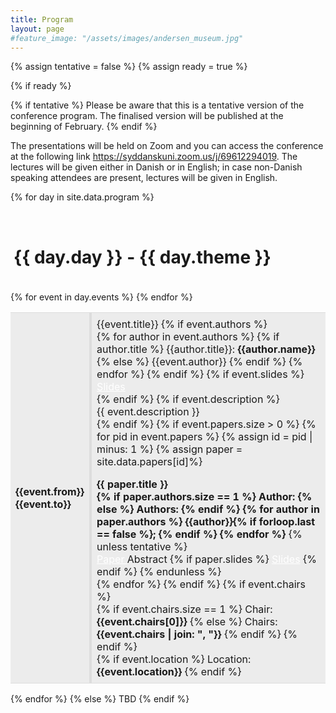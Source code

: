 ```yaml
---
title: Program
layout: page
#feature_image: "/assets/images/andersen_museum.jpg"
---
```


{% assign tentative = false %}
{% assign ready = true %}

{% if ready %}

{% if tentative %}
Please be aware that this is a tentative version of the conference program.
The finalised version will be published at the beginning of February.
{% endif %}

<style>
  td { padding: 8px; 
    border-top: 1px solid #ddd; 
    border-bottom: 1px solid #ddd;
  }
  .left-td {  border-right: 4px solid #ddd; }
  .right-td {  border-left: 4px solid #ddd; }
  .presentation { margin-top: 1em; }
  .btn:focus { outline: 0 !important; }
</style>


The presentations will be held on Zoom and you can access the conference at the following link <a href="https://syddanskuni.zoom.us/j/69612294019">https://syddanskuni.zoom.us/j/69612294019</a>.
The lectures will be given either in Danish or in English; in case non-Danish
speaking attendees are present, lectures will be given in English.

{% for day in site.data.program %}

<div style="margin-top:30px;background-color:{{ day.color }};border-radius: 5px 5px 0px 0px;padding-left: 5px;padding-bottom: 20px;padding-top: 1px;"><h1>{{ day.day }} - {{ day.theme }}</h1></div>
<table class="col-xs-12">
  <tbody>
      {% for event in day.events %}
      <tr {% if event.non-session %} style="background-color:#ececec"{% endif %}>
        <td class="left-td col-xs-1">
          <strong>{{event.from}}</strong><br>
          <strong class="text-muted">{{event.to}}</strong>
        </td>
        <td class="right-td">
          <span class="text-primary lead">{{event.title}}</span>
          {% if event.authors %}
          <br>
          {% for author in event.authors %}
            {% if author.title %} 
              {{author.title}}: <strong>{{author.name}}</strong>
            {% else %}
              {{event.author}}
            {% endif %}      
          {% endfor %}
          {% endif %}
          {% if event.slides %}
            <br>
            <a target="_blank" style="color:white" href="/slides/{{event.slides}}"><label class="btn btn-xs btn-success">
            <span class="glyphicon glyphicon-circle-arrow-down"></span> Slides</label></a> 
            <br>
          {% endif %}
          {% if event.description %}
            <br>
            <span class="text-muted">{{ event.description }}</span>
            <br>
          {% endif %}
          {% if event.papers.size > 0 %}
            {% for pid in event.papers %}
              {% assign id = pid | minus: 1 %}
              {% assign paper = site.data.papers[id]%}
              <div class="presentation">
              <strong>{{ paper.title }}</strong>
              <br>
              <strong class="text-muted">
                {% if paper.authors.size == 1 %}
                Author:
                {% else %}
                Authors:
                {% endif %}
                {% for author in paper.authors %}
                  {{author}}{% if forloop.last == false %}; {% endif %}
                {% endfor %}
              </strong>
              {% unless tentative %}
              <br>
              <a target="_blank" style="color:white" href="{{paper.link}}">
                <label class="btn btn-xs btn-primary"><span class="glyphicon glyphicon-circle-arrow-down"></span> Paper
              </label></a>
              <label class="abstract_btn btn btn-xs btn-info">
                Abstract</label>
              {% if paper.slides %}
              <a target="_blank" style="color:white" href="/slides/papers/{{paper.slides}}">
                <label class="btn btn-xs btn-success"> <span class="glyphicon glyphicon-circle-arrow-down"></span> Slides</label></a> 
              {% endif %}
              <div style="display:none;" class="abstract">
              <div style="margin-left: 30px;margin-top: 10px;" class="bg-warning">{{paper.abstract}}</div>
              </div>
              {% endunless %}
              </div>
            {% endfor %}
          {% endif %}
          {% if event.chairs %}
            <br>
            {% if event.chairs.size == 1 %}
                Chair: <strong>{{event.chairs[0]}}</strong>
            {% else %}
                Chairs: <strong>{{event.chairs | join: ", "}}</strong>
            {% endif %}
          {% endif %}
          <br>
          {% if event.location %} Location: <strong>{{event.location}}</strong> {% endif %}
        </td>
      </tr>
      {% endfor %}
  </tbody>
</table>
<div stlye="margin-bottom:50px;" class="clearfix"></div>
{% endfor %}
<script>
  $( document ).ready( function() {
    $( ".abstract_btn" ).click( function(event) {
      $( event.target ).siblings( ".abstract" ).slideToggle('fast');
    });
  });
</script>
{% else %}
TBD
{% endif %}

